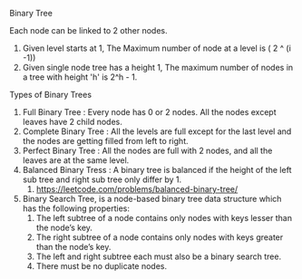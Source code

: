 Binary Tree

Each node can be linked to 2 other nodes.

1. Given level starts at 1, The Maximum number of node at a level is ( 2 ^ (i -1))
2. Given single node tree has a height 1, The maximum number of nodes in a tree with height 'h' is 2^h - 1.

Types of Binary Trees
1. Full Binary Tree : Every node has 0 or 2 nodes. All the nodes except leaves have 2 child nodes.
2. Complete Binary Tree : All the levels are full except for the last level and the nodes are getting filled from left to right.
3. Perfect Binary Tree : All the nodes are full with 2 nodes, and all the leaves are at the same level.
4. Balanced Binary Tress : A binary tree is balanced if the height of the left sub tree and right sub tree only differ by 1.
    1. https://leetcode.com/problems/balanced-binary-tree/
5. Binary Search Tree, is a node-based binary tree data structure which has the following properties:
   1. The left subtree of a node contains only nodes with keys lesser than the node’s key.
   2. The right subtree of a node contains only nodes with keys greater than the node’s key.
   3. The left and right subtree each must also be a binary search tree.
   4. There must be no duplicate nodes.

